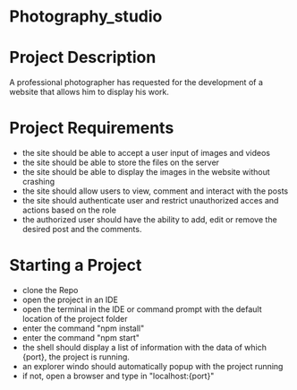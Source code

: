 # Photography_studio


# Project Description

A professional photographer has requested for the development of a website that allows him to display his work.

# Project Requirements

* the site should be able to accept a user input of images and videos
* the site should be able to store the files on the server
* the site should be able to display the images in the website without crashing
* the site should allow users to view, comment and interact with the posts
* the site should authenticate user and restrict unauthorized acces and actions based on the role
* the authorized user should have the ability to add, edit or remove the desired post and the comments.


# Starting a Project

* clone the Repo
* open the project in an IDE
* open the terminal in the IDE or command prompt with the default location of the project folder
* enter the command "npm install"
* enter the command "npm start"
* the shell should display a list of information with the data of which {port}, the project is running.
* an explorer windo should automatically popup with the project running
* if not, open a browser and type in "localhost:{port}"
